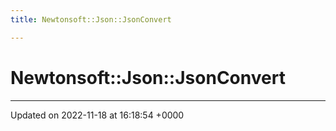 ```yaml
---
title: Newtonsoft::Json::JsonConvert

---
```


# Newtonsoft::Json::JsonConvert








-------------------------------

Updated on 2022-11-18 at 16:18:54 +0000